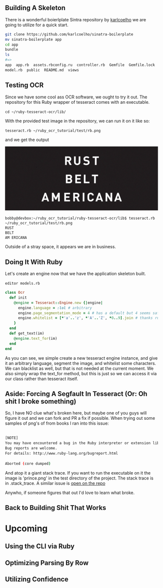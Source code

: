 ## Building A Skeleton
There is a wonderful boierlplate Sintra repository by [karlcoelho](https://github.com/karlcoelho/sinatra-boilerplate) we are going to utilize
for a quick start.

```BASH
git clone https://github.com/karlcoelho/sinatra-boilerplate
mv sinatra-boilerplate app
cd app
bundle
ls
#=> 
app  app.rb  assets.rbconfig.ru  controller.rb  Gemfile  Gemfile.lock  helpers.rb  LICENSE
model.rb  public  README.md  views
```

## Testing OCR
Since we have some cool ass OCR software, we ought to try it out. The repository for this Ruby 
wrapper of tesseract comes with an executable. 

`cd ~/ruby-tesseract-ocr/lib/`

With the provided test image in the repository, we can run it on it like so:

`tesseract.rb ~/ruby_ocr_tutorial/test/rb.png`

and we get the output

![img](/test/rb.png)

```
bobby@devbox:~/ruby_ocr_tutorial/ruby-tesseract-ocr/lib$ tesseract.rb ~/ruby_ocr_tutorial/test/rb.png 
RUST
BELT
AM ERICANA
```

Outside of a stray space, it appears we are in business.

## Doing It With Ruby
Let's create an engine now that we have the application skeleton built.

`editor models.rb`

```RUBY
class Ocr
  def init
    @engine = Tesseract::Engine.new {|engine|
      engine.language = :lol # arbitrary
      engine.page_segmentation_mode = 4 # has a default but 4 seems safe
      engine.whitelist = [*'a'..'z', *'A'..'Z', *0..9].join # thanks ruby, made this easy
    }
  end
  def get_text(im)
    @engine.text_for(im)
  end
end
```

As you can see, we simple create a new tesseract engine instance, and give it an arbitrary language,
segment the image, and whitelist some characters. We can blacklist as well, but that is not needed
at the current moment. We also simply wrap the text_for method, but this is just so we can access
it via our class rather than tesseract itself.

## Aside: Forcing A Segfault In Tesseract (Or: Oh shit I broke something)
So, I have NO clue what's broken here, but maybe one of you guys will figure it out and we can fork
and PR a fix if possible. When trying out some samples of png's of from books I ran into this issue:

```BASH

[NOTE]
You may have encountered a bug in the Ruby interpreter or extension libraries.
Bug reports are welcome.
For details: http://www.ruby-lang.org/bugreport.html

Aborted (core dumped)
```

And atop it a giant stack trace. If you want to run the executable on it the image is 'prince.png' in
the test directory of the project. The stack trace is in .stack_trace. A similar issue is [open on the repo](https://github.com/meh/ruby-tesseract-ocr/issues/37)

Anywho, if someone figures that out I'd love to learn what broke.

## Back to Building Shit That Works 

# Upcoming

## Using the CLI via Ruby
## Optimizing Parsing By Row
## Utilizing Confidence
